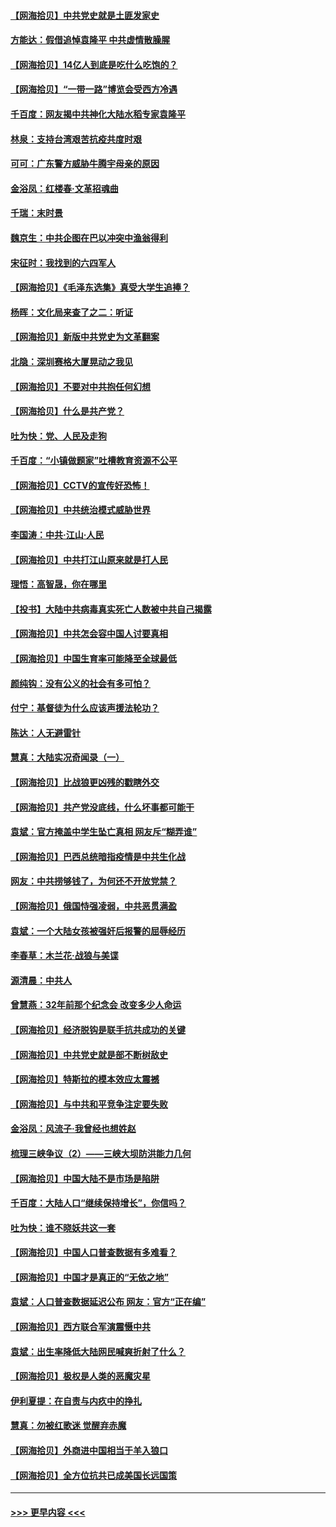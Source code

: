 #### [【网海拾贝】中共党史就是土匪发家史](../pages/nsc993/n12976478.md?t=05272302) 
#### [方能达：假借追悼袁隆平 中共虚情散臊腥](../pages/nsc993/n12976396.md?t=05272302) 
#### [【网海拾贝】14亿人到底是吃什么吃饱的？](../pages/nsc993/n12974125.md?t=05272302) 
#### [【网海拾贝】“一带一路”博览会受西方冷遇](../pages/nsc993/n12971787.md?t=05272302) 
#### [千百度：网友揭中共神化大陆水稻专家袁隆平](../pages/nsc993/n12971733.md?t=05272302) 
#### [林泉：支持台湾艰苦抗疫共度时艰](../pages/nsc993/n12971350.md?t=05272302) 
#### [可可：广东警方威胁牛腾宇母亲的原因](../pages/nsc993/n12971100.md?t=05272302) 
#### [金浴凤：红楼春·文革招魂曲](../pages/nsc993/n12970354.md?t=05272302) 
#### [千瑞：末时景](../pages/nsc993/n12970337.md?t=05272302) 
#### [魏京生：中共企图在巴以冲突中渔翁得利](../pages/nsc993/n12970286.md?t=05272302) 
#### [宋征时：我找到的六四军人](../pages/nsc993/n12970213.md?t=05272302) 
#### [【网海拾贝】《毛泽东选集》真受大学生追捧？](../pages/nsc993/n12968779.md?t=05272302) 
#### [杨晖：文化局来查了之二：听证](../pages/nsc993/n12966528.md?t=05272302) 
#### [【网海拾贝】新版中共党史为文革翻案](../pages/nsc993/n12967526.md?t=05272302) 
#### [北隐：深圳赛格大厦晃动之我见](../pages/nsc993/n12967393.md?t=05272302) 
#### [【网海拾贝】不要对中共抱任何幻想](../pages/nsc993/n12965222.md?t=05272302) 
#### [【网海拾贝】什么是共产党？](../pages/nsc993/n12962781.md?t=05272302) 
#### [吐为快：党、人民及走狗](../pages/nsc993/n12962747.md?t=05272302) 
#### [千百度：“小镇做题家”吐槽教育资源不公平](../pages/nsc993/n12962705.md?t=05272302) 
#### [【网海拾贝】CCTV的宣传好恐怖！](../pages/nsc993/n12959984.md?t=05272302) 
#### [【网海拾贝】中共统治模式威胁世界](../pages/nsc993/n12957622.md?t=05272302) 
#### [李国涛：中共‧江山‧人民](../pages/nsc993/n12957502.md?t=05272302) 
#### [【网海拾贝】中共打江山原来就是打人民](../pages/nsc993/n12954345.md?t=05272302) 
#### [理悟：高智晟，你在哪里](../pages/nsc993/n12953115.md?t=05272302) 
#### [【投书】大陆中共病毒真实死亡人数被中共自己揭露](../pages/nsc993/n12953050.md?t=05272302) 
#### [【网海拾贝】中共怎会容中国人讨要真相](../pages/nsc993/n12952161.md?t=05272302) 
#### [【网海拾贝】中国生育率可能降至全球最低](../pages/nsc993/n12948793.md?t=05272302) 
#### [颜纯钩：没有公义的社会有多可怕？](../pages/nsc993/n12947626.md?t=05272302) 
#### [付宁：基督徒为什么应该声援法轮功？](../pages/nsc993/n12947233.md?t=05272302) 
#### [陈达：人无避雷针](../pages/nsc993/n12947098.md?t=05272302) 
#### [慧真：大陆实况奇闻录（一）](../pages/nsc993/n12945811.md?t=05272302) 
#### [【网海拾贝】比战狼更凶残的戳瞎外交](../pages/nsc993/n12945717.md?t=05272302) 
#### [【网海拾贝】共产党没底线，什么坏事都可能干](../pages/nsc993/n12942090.md?t=05272302) 
#### [袁斌：官方掩盖中学生坠亡真相 网友斥“糊弄谁”](../pages/nsc993/n12942029.md?t=05272302) 
#### [【网海拾贝】巴西总统暗指疫情是中共生化战](../pages/nsc993/n12938999.md?t=05272302) 
#### [网友：中共捞够钱了，为何还不开放党禁？](../pages/nsc993/n12938952.md?t=05272302) 
#### [【网海拾贝】俄国恃强凌弱，中共恶贯满盈](../pages/nsc993/n12936626.md?t=05272302) 
#### [袁斌：一个大陆女孩被强奸后报警的屈辱经历](../pages/nsc993/n12936547.md?t=05272302) 
#### [李春草：木兰花·战狼与美谍](../pages/nsc993/n12935995.md?t=05272302) 
#### [源清晨：中共人](../pages/nsc993/n12935589.md?t=05272302) 
#### [曾慧燕：32年前那个纪念会 改变多少人命运](../pages/nsc993/n12934233.md?t=05272302) 
#### [【网海拾贝】经济脱钩是联手抗共成功的关键](../pages/nsc993/n12934176.md?t=05272302) 
#### [【网海拾贝】中共党史就是部不断树敌史](../pages/nsc993/n12932844.md?t=05272302) 
#### [【网海拾贝】特斯拉的模本效应太震撼](../pages/nsc993/n12925626.md?t=05272302) 
#### [【网海拾贝】与中共和平竞争注定要失败](../pages/nsc993/n12923326.md?t=05272302) 
#### [金浴凤：风流子‧我曾经也想姓赵](../pages/nsc993/n12920911.md?t=05272302) 
#### [梳理三峡争议（2）——三峡大坝防洪能力几何](../pages/nsc993/n12920173.md?t=05272302) 
#### [【网海拾贝】中国大陆不是市场是陷阱](../pages/nsc993/n12920143.md?t=05272302) 
#### [千百度：大陆人口“继续保持增长”，你信吗？](../pages/nsc993/n12918946.md?t=05272302) 
#### [吐为快：谁不晓妖共这一套](../pages/nsc993/n12918941.md?t=05272302) 
#### [【网海拾贝】中国人口普查数据有多难看？](../pages/nsc993/n12917822.md?t=05272302) 
#### [【网海拾贝】中国才是真正的“无依之地”](../pages/nsc993/n12915845.md?t=05272302) 
#### [袁斌：人口普查数据延迟公布 网友：官方“正在编”](../pages/nsc993/n12915748.md?t=05272302) 
#### [【网海拾贝】西方联合军演震慑中共](../pages/nsc993/n12913466.md?t=05272302) 
#### [袁斌：出生率降低大陆网民喊爽折射了什么？](../pages/nsc993/n12913365.md?t=05272302) 
#### [【网海拾贝】极权是人类的恶魔灾星](../pages/nsc993/n12910697.md?t=05272302) 
#### [伊利夏提：在自责与内疚中的挣扎](../pages/nsc993/n12910493.md?t=05272302) 
#### [慧真：勿被红歌迷 觉醒弃赤魔](../pages/nsc993/n12910485.md?t=05272302) 
#### [【网海拾贝】外商进中国相当于羊入狼口](../pages/nsc993/n12908274.md?t=05272302) 
#### [【网海拾贝】全方位抗共已成美国长远国策](../pages/nsc993/n12906878.md?t=05272302) 

----
#### [ >>> 更早内容 <<< ](../indexes/nsc993-earlier.md)
